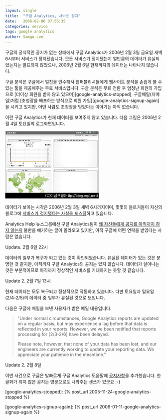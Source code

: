 ```yaml
---
layout: single
title:  "구글 Analytics, 서비스 정지"
date:   2006-02-06 07:56:35
categories: service
tags: google analytics
author: Samgu Lee
---
```

구글의 공식적인 공지가 없는 상태에서 구글 Analytics가 2006년 2월 3일 금요일 새벽 6시부터 서비스가 정지됐습니다. 모든 서비스가 정지됐는지 얼만큼의 데이터가 유실되었는지는 발표되지 않았으나, 2006년 2월 6일 현재까지의 데이터는 나타나지 않습니다.

구글 분석은 구글에서 얼친을 인수해서 웹퍼블리셔들에게 웹사이트 분석을 손쉽게 볼 수 있는 툴을 제공해주는 무료 서비스입니다. 구글 분석은 무료 전환 후 엄청난 회원의 가입으로 [더이상 회원을 받지 않고 있으며][google-analytics-stopped], 구글메일(지메일)처럼 [초청장을 배포하는 방식으로 회원 가입][google-analytics-signup-again]을 시키고 있지만, 어떤 사람도 초청장을 받았다는 이야기는 아직 없습니다.

이런 구글 Analytics가 현재 데이터를 보여주지 않고 있습니다. 다음 그림은 2006년 2월 4일 토요일의 로그화면입니다.

![구글 Analytics의 2006년 2월 4일자 로그](/assets/analytics_delay.jpg)

데이터가 보이는 시각은 2006년 2월 3일 새벽 6시까지이며, 몇몇의 블로거들이 자신의 블로그에 [서비스가 정지됐다는 사실을 포스팅](http://www.brianshih.com/2006/02/06/did-google-analytics-die-for-everyone/)하고 있습니다.

Analytics Help 뉴스그룹에선 구글 Analytics팀이 [왜 자신들에게 공지를 아직까지 하지 않는지](http://groups.google.com/group/analytics-help-troubleshoot/browse_thread/thread/6a09b93a44da21e0/c330f8d18f5b6bfd#c330f8d18f5b6bfd) 불만을 얘기하는 글이 올라오고 있지만, 아직 구글에 어떤 연락을 받았다는 사람은 없습니다.

Update. 2월 6일 22시

데이터의 일부가 복구가 되고 있는 것이 확인되었습니다. 유실된 데이터가 있는 것은 분명한 것 같지만, 아직까지 구글 Analytics의 공지는 있지 않습니다. 데이터가 살아나는 것은 부분적이므로 아직까지 정상적인 서비스를 기대하지는 못할 것 같습니다.

Update 2. 2월 7일 13시

현재 데이터는 모두 복구되고 정상적으로 작동하고 있습니다. 다만 토요일과 일요일(2/4-2/5)의 데이터 중 일부가 유실된 것으로 보입니다.

다음은 구글에 메일을 보낸 사용자가 받은 메일 내용입니다.

> "Under normal circumstances, Google Analytics reports are updated on a regular basis, but may experience a lag before that data is reflected in your reports. However, we've been notified that reports processing for [2/3-2/6] have been delayed.
>
>Please note, however, that none of your data has been lost, and our engineers are currently working to update your reporting data. We appreciate your patience in the meantime." 

Update 2. 2월 8일

이번 사건으로 구글은 발빠르게 구글 Analytics 도움말에 [공지사항](https://www.google.com/support/analytics/bin/answer.py?answer=32828&hl=ko_KR)을 추가했습니다. 한글화가 되지 않은 공지는 영문으로도 나와주는 센쓰가 있군요 :-)

[google-analytics-stopped]: {% post_url 2005-11-24-google-analytics-stopped %}

[google-analytics-signup-again]: {% post_url 2006-01-11-google-analytics-signup-again %}
